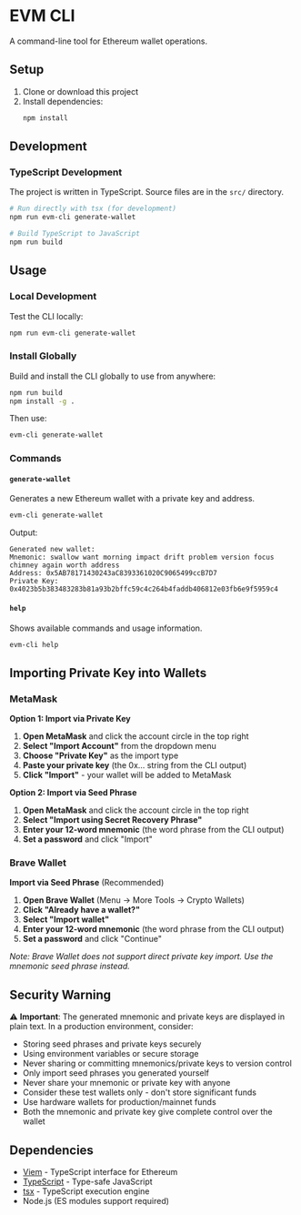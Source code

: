 # EVM CLI

A command-line tool for Ethereum wallet operations.

## Setup

1. Clone or download this project
2. Install dependencies:
   ```bash
   npm install
   ```

## Development

### TypeScript Development

The project is written in TypeScript. Source files are in the `src/` directory.

```bash
# Run directly with tsx (for development)
npm run evm-cli generate-wallet

# Build TypeScript to JavaScript
npm run build
```

## Usage

### Local Development

Test the CLI locally:

```bash
npm run evm-cli generate-wallet
```

### Install Globally

Build and install the CLI globally to use from anywhere:

```bash
npm run build
npm install -g .
```

Then use:

```bash
evm-cli generate-wallet
```

### Commands

#### `generate-wallet`

Generates a new Ethereum wallet with a private key and address.

```bash
evm-cli generate-wallet
```

Output:

```
Generated new wallet:
Mnemonic: swallow want morning impact drift problem version focus chimney again worth address
Address: 0x5AB78171430243aC8393361020C9065499ccB7D7
Private Key: 0x4023b5b383483283b81a93b2bffc59c4c264b4faddb406812e03fb6e9f5959c4
```

#### `help`

Shows available commands and usage information.

```bash
evm-cli help
```

## Importing Private Key into Wallets

### MetaMask

**Option 1: Import via Private Key**
1. **Open MetaMask** and click the account circle in the top right
2. **Select "Import Account"** from the dropdown menu
3. **Choose "Private Key"** as the import type
4. **Paste your private key** (the 0x... string from the CLI output)
5. **Click "Import"** - your wallet will be added to MetaMask

**Option 2: Import via Seed Phrase**
1. **Open MetaMask** and click the account circle in the top right
2. **Select "Import using Secret Recovery Phrase"**
3. **Enter your 12-word mnemonic** (the word phrase from the CLI output)
4. **Set a password** and click "Import"

### Brave Wallet

**Import via Seed Phrase** (Recommended)
1. **Open Brave Wallet** (Menu → More Tools → Crypto Wallets)
2. **Click "Already have a wallet?"**
3. **Select "Import wallet"**
4. **Enter your 12-word mnemonic** (the word phrase from the CLI output)
5. **Set a password** and click "Continue"

*Note: Brave Wallet does not support direct private key import. Use the mnemonic seed phrase instead.*

## Security Warning

⚠️ **Important**: The generated mnemonic and private keys are displayed in plain text. In a production environment, consider:

- Storing seed phrases and private keys securely
- Using environment variables or secure storage
- Never sharing or committing mnemonics/private keys to version control
- Only import seed phrases you generated yourself
- Never share your mnemonic or private key with anyone
- Consider these test wallets only - don't store significant funds
- Use hardware wallets for production/mainnet funds
- Both the mnemonic and private key give complete control over the wallet

## Dependencies

- [Viem](https://viem.sh/) - TypeScript interface for Ethereum
- [TypeScript](https://www.typescriptlang.org/) - Type-safe JavaScript
- [tsx](https://github.com/esbuild-kit/tsx) - TypeScript execution engine
- Node.js (ES modules support required)
